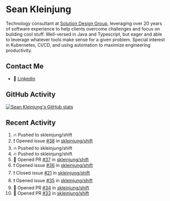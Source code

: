 # Sean Kleinjung

Technology consultant at [Solution Design Group](https://solutiondesign.com/), leveraging over 20 years of software experience to help clients overcome challenges and focus on building cool stuff. Well-versed in Java and Typescript, but eager and able to leverage whatever tools make sense for a given problem. Special interest in Kubernetes, CI/CD, and using automation to maximize engineering productivity.

<!--
**skleinjung/skleinjung** is a ✨ _special_ ✨ repository because its `README.md` (this file) appears on your GitHub profile.

Here are some ideas to get you started:

- 🔭 I’m currently working on ...
- 🌱 I’m currently learning ...
- 👯 I’m looking to collaborate on ...
- 🤔 I’m looking for help with ...
- 💬 Ask me about ...
- 📫 How to reach me: ...
- 😄 Pronouns: ...
- ⚡ Fun fact: ...
-->

## Contact Me

<!-- - 💬 [Personal site](https://phatho-folio.now.sh/) -->
- 🔗 [Linkedin](https://www.linkedin.com/in/sean-kleinjung/)
<!-- - 📧 <a href="mailto:hohuuphat22@gmail.com">Email</a> -->

<!-- - 🤐 <a id="raw-url" href="https://nightly.link/DeKal/dekal-cv-v2/workflows/build/main/huuphatho_cv.zip">Latest Resume (.zip)</a>
- 📄 <a id="raw-url" href="https://raw.githubusercontent.com/DeKal/DeKal/master/cv/phathuuho_cv.pdf">Resume (Manually uploaded)</a> -->

## GitHub Activity

[![Sean Kleinjung's GitHub stats](https://github-readme-stats.vercel.app/api?username=skleinjung&show_icons=true&theme=dark&count_private=true)](https://github.com/skleinjung)

## Recent Activity
<!--START_SECTION:activity-->
1. 🔥 Pushed to skleinjung/shift
2. ❗️ Opened issue [#38](https://github.com/skleinjung/shift/issues/38) in [skleinjung/shift](https://github.com/skleinjung/shift)
3. 🔥 Pushed to skleinjung/shift
4. 🔥 Pushed to skleinjung/shift
5. 💪 Opened PR [#37](https://github.com/skleinjung/shift/pull/37) in [skleinjung/shift](https://github.com/skleinjung/shift)
6. ❗️ Opened issue [#36](https://github.com/skleinjung/shift/issues/36) in [skleinjung/shift](https://github.com/skleinjung/shift)
7. ❗️ Closed issue [#21](https://github.com/skleinjung/shift/issues/21) in [skleinjung/shift](https://github.com/skleinjung/shift)
8. ❗️ Opened issue [#35](https://github.com/skleinjung/shift/issues/35) in [skleinjung/shift](https://github.com/skleinjung/shift)
9. 💪 Opened PR [#34](https://github.com/skleinjung/shift/pull/34) in [skleinjung/shift](https://github.com/skleinjung/shift)
10. 💪 Opened PR [#33](https://github.com/skleinjung/shift/pull/33) in [skleinjung/shift](https://github.com/skleinjung/shift)
<!--END_SECTION:activity-->